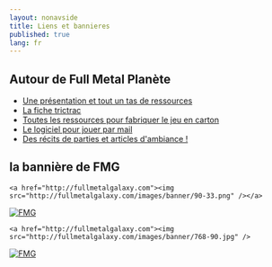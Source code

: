 ```yaml
---
layout: nonavside
title: Liens et bannieres
published: true
lang: fr
---
```



## Autour de Full Metal Planète

- [Une présentation et tout un tas de ressources](http://fullmetalplanete.free.fr/fullmetalplanete.html)
- [La fiche trictrac](http://www.trictrac.net/index.php3?id=jeux&rub=detail&inf=detail&jeu=422)
- [Toutes les ressources pour fabriquer le jeu en carton](http://eric.alber.free.fr/wiki/doku.php/full_metal_planete)
- [Le logiciel pour jouer par mail](http://fullmetalplanete.com)
- [Des récits de parties et articles d'ambiance !](http://www.beuselinck.com/rubrique6.html)


## la bannière de FMG
	 
	<a href="http://fullmetalgalaxy.com"><img src="http://fullmetalgalaxy.com/images/banner/90-33.png" /></a>

[![FMG](http://fullmetalgalaxy.com/images/banner/90-33.png)](http://fullmetalgalaxy.com)


  
    <a href="http://fullmetalgalaxy.com"><img src="http://fullmetalgalaxy.com/images/banner/768-90.jpg" />

[![FMG](http://fullmetalgalaxy.com/images/banner/768-90.jpg)](http://fullmetalgalaxy.com)
    